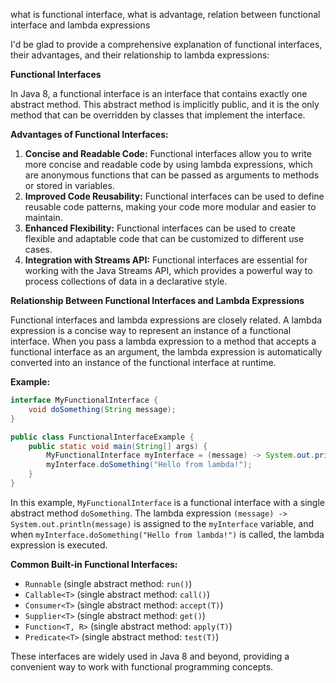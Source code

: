 what is functional interface, what is advantage, relation between functional interface and lambda expressions

I'd be glad to provide a comprehensive explanation of functional interfaces, their advantages, and their relationship to lambda expressions:

**Functional Interfaces**

In Java 8, a functional interface is an interface that contains exactly one abstract method. This abstract method is implicitly public, and it is the only method that can be overridden by classes that implement the interface.

**Advantages of Functional Interfaces:**

1. **Concise and Readable Code:** Functional interfaces allow you to write more concise and readable code by using lambda expressions, which are anonymous functions that can be passed as arguments to methods or stored in variables.
2. **Improved Code Reusability:** Functional interfaces can be used to define reusable code patterns, making your code more modular and easier to maintain.
3. **Enhanced Flexibility:** Functional interfaces can be used to create flexible and adaptable code that can be customized to different use cases.
4. **Integration with Streams API:** Functional interfaces are essential for working with the Java Streams API, which provides a powerful way to process collections of data in a declarative style.

**Relationship Between Functional Interfaces and Lambda Expressions**

Functional interfaces and lambda expressions are closely related. A lambda expression is a concise way to represent an instance of a functional interface. When you pass a lambda expression to a method that accepts a functional interface as an argument, the lambda expression is automatically converted into an instance of the functional interface at runtime.

**Example:**

```java
interface MyFunctionalInterface {
    void doSomething(String message);
}

public class FunctionalInterfaceExample {
    public static void main(String[] args) {
        MyFunctionalInterface myInterface = (message) -> System.out.println(message);
        myInterface.doSomething("Hello from lambda!");
    }
}
```

In this example, `MyFunctionalInterface` is a functional interface with a single abstract method `doSomething`. The lambda expression `(message) -> System.out.println(message)` is assigned to the `myInterface` variable, and when `myInterface.doSomething("Hello from lambda!")` is called, the lambda expression is executed.

**Common Built-in Functional Interfaces:**

- `Runnable` (single abstract method: `run()`)
- `Callable<T>` (single abstract method: `call()`)
- `Consumer<T>` (single abstract method: `accept(T)`)
- `Supplier<T>` (single abstract method: `get()`)
- `Function<T, R>` (single abstract method: `apply(T)`)
- `Predicate<T>` (single abstract method: `test(T)`)

These interfaces are widely used in Java 8 and beyond, providing a convenient way to work with functional programming concepts.
